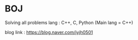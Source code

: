# BOJ

Solving all problems
lang : C++, C, Python (Main lang = C++)

blog link : https://blog.naver.com/jyjh0501
